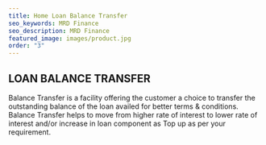 ```yaml
---
title: Home Loan Balance Transfer
seo_keywords: MRD Finance
seo_description: MRD Finance
featured_image: images/product.jpg
order: "3"
---
```


## LOAN BALANCE TRANSFER

Balance Transfer is a facility offering the customer a choice to transfer the outstanding balance of the loan availed for better terms & conditions. Balance Transfer helps to move from higher rate of interest to lower rate of interest and/or increase in loan component as Top up as per your requirement.


